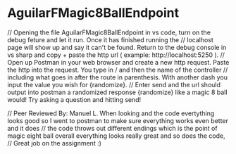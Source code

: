 # AguilarFMagic8BallEndpoint

// Opening the file AguilarFMagic8BallEndpoint in vs code, turn on the debug feture and let it run. Once it has finished running the
// localhost page will show up and say it can't be found. Return to the debug console in vs sharp and copy + paste the http url ( example: http://localhost:5250 ).
// Open up Postman in your web browser and create a new http request. Paste the http into the request. You type in / and then the name of the controller
// including what goes in after the route in parenthesis. With another dash you input the value you wish for {randomize}.
// Enter send and the url should output into postman a randomized response {randomize} like a magic 8 ball would! Try asking a question and hitting send!

// Peer Reviewed By: Manuel L. When looking and the code evertything looks good so I went to postman to make sure everything works even better and it does
// the code throws out different endings which is the point of magic eight ball overall everything looks really great and so does the code,
// Great job on the assignment :)
